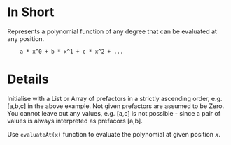 # In Short
Represents a polynomial function of any degree that can be evaluated at any position.

```
    a * x^0 + b * x^1 + c * x^2 + ...
```

# Details
Initialise with a List or Array of prefactors in a strictly ascending order, e.g. [a,b,c] in the above example. 
Not given prefactors are assumed to be Zero.
You cannot leave out any values, e.g. [a,c] is not possible - since a pair of values is always interpreted as prefacors [a,b].

Use `evaluateAt(x)` function to evaluate the polynomial at given position *x*.